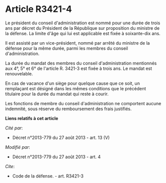 # Article R3421-4

Le président du conseil d'administration est nommé pour une durée de trois ans par décret du Président de la République sur
proposition du ministre de la défense. La limite d'âge qui lui est applicable est fixée à soixante-dix ans. 

Il est assisté par un vice-président, nommé par arrêté du ministre de la défense pour la même durée, parmi les membres du
conseil d'administration. 

La durée du mandat des membres du conseil d'administration mentionnés aux                4°, 5° et 6° de l'article R. 3421-3
est fixée à trois ans. Le mandat est renouvelable. 

En cas de vacance d'un siège pour quelque cause que ce soit, un remplaçant est désigné dans les mêmes conditions que le
précédent titulaire pour la durée du mandat qui reste à courir. 

Les fonctions de membre du conseil d'administration ne comportent aucune indemnité, sous réserve du remboursement des frais
justifiés.

**Liens relatifs à cet article**

_Cité par_:

  - Décret n°2013-779 du 27 août 2013 - art. 13 (V)

_Modifié par_:

  - Décret n°2013-779 du 27 août 2013 - art. 4

_Cite_:

  - Code de la défense. - art. R3421-3

